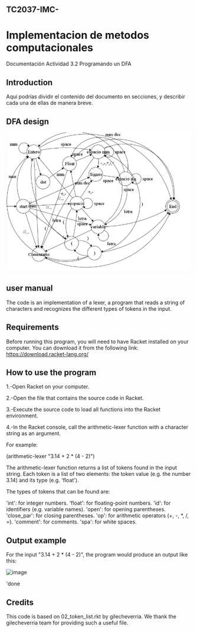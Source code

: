 ## TC2037-IMC-
# Implementacion de metodos computacionales
Documentación Actividad 3.2 Programando un DFA

## Introduction
Aquí podrías dividir el contenido del documento en secciones, y describir cada una de ellas de manera breve.

## DFA design
![diagrama automata](./diseño_act.png)  

## user manual
The code is an implementation of a lexer, a program that reads a string of characters and recognizes the different types of tokens in the input.

## Requirements
Before running this program, you will need to have Racket installed on your computer. You can download it from the following link: https://download.racket-lang.org/

## How to use the program
1.-Open Racket on your computer.

2.-Open the file that contains the source code in Racket.

3.-Execute the source code to load all functions into the Racket environment.

4.-In the Racket console, call the arithmetic-lexer function with a character string as an argument.

For example:

(arithmetic-lexer "3.14 + 2 * (4 - 2)")

The arithmetic-lexer function returns a list of tokens found in the input string.
Each token is a list of two elements: the token value (e.g. the number 3.14) and its type (e.g. 'float').

The types of tokens that can be found are:

'int': for integer numbers.
'float': for floating-point numbers.
'id': for identifiers (e.g. variable names).
'open': for opening parentheses.
'close_par': for closing parentheses.
'op': for arithmetic operators (+, -, *, /, =).
'comment': for comments.
'spa': for white spaces.

## Output example
For the input "3.14 + 2 * (4 - 2)", the program would produce an output like this:

![image](https://user-images.githubusercontent.com/80837879/233825802-5ff2ea1e-e49d-4b51-90ae-8f12a043a036.png)


'done

## Credits
This code is based on 02_token_list.rkt by gilecheverria. We thank the gilecheverria team for providing such a useful file.
